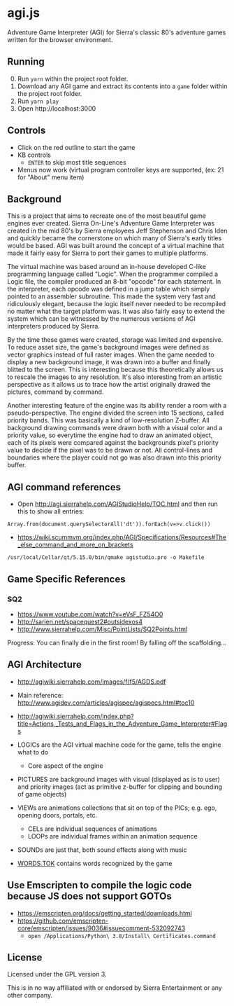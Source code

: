 # agi.js
Adventure Game Interpreter (AGI) for Sierra's classic 80's adventure games written for the browser environment.

## Running

0. Run `yarn` within the project root folder.
1. Download any AGI game and extract its contents into a `game` folder within the project root folder.
2. Run `yarn play`
3. Open http://localhost:3000

## Controls

- Click on the red outline to start the game
- KB controls
    - `ENTER` to skip most title sequences
- Menus now work (virtual program controller keys are supported, (ex: 21 for "About" menu item)

## Background

This is a project that aims to recreate one of the most beautiful game engines ever created.
Sierra On-Line's Adventure Game Interpreter was created in the mid 80's by Sierra employees 
Jeff Stephenson and Chris Iden and quickly became the cornerstone on which many of Sierra's 
early titles would be based. AGI was built around the concept of a virtual machine that made 
it fairly easy for Sierra to port their games to multiple platforms.

The virtual machine was based around an in-house developed C-like programming language called "Logic".
When the programmer compiled a Logic file, the compiler produced an 8-bit "opcode" for each statement.
In the interpreter, each opcode was defined in a jump table which simply pointed to an assembler
subroutine. This made the system very fast and ridiculously elegant, because the logic itself never
needed to be recompiled no matter what the target platform was. It was also fairly easy to extend
the system which can be witnessed by the numerous versions of AGI interpreters produced by Sierra.

By the time these games were created, storage was limited and expensive. To reduce asset size,
the game's background images were defined as vector graphics instead of full raster images. 
When the game needed to display a new background image, it was drawn into a buffer and 
finally blitted to the screen. This is interesting because this theoretically allows us to rescale 
the images to any resolution. It's also interesting from an artistic perspective as it allows us to 
trace how the artist originally drawed the pictures, command by command. 

Another interesting feature of the engine was its ability render a room with a pseudo-perspective.
The engine divided the screen into 15 sections, called priority bands. This was basically a
kind of low-resolution Z-buffer. All background drawing commands were drawn both with a visual color
and a priority value, so everytime the engine had to draw an animated object, each of its pixels were
compared against the backgrounds pixel's priority value to decide if the pixel was to be drawn or not.
All control-lines and boundaries where the player could not go was also drawn into this priority buffer.

## AGI command references

- Open http://agi.sierrahelp.com/AGIStudioHelp/TOC.html and then run this to show all entries:
```
Array.from(document.querySelectorAll('dt')).forEach(v=>v.click())
```

- https://wiki.scummvm.org/index.php/AGI/Specifications/Resources#The_else_command_and_more_on_brackets
```
/usr/local/Cellar/qt/5.15.0/bin/qmake agistudio.pro -o Makefile
```

## Game Specific References

### SQ2
- https://www.youtube.com/watch?v=eVsF_FZ54O0
- http://sarien.net/spacequest2#outsidexos4
- http://www.sierrahelp.com/Misc/PointLists/SQ2Points.html

Progress: You can finally die in the first room! By falling off the scaffolding...

## AGI Architecture

- http://agiwiki.sierrahelp.com/images/f/f5/AGDS.pdf
- Main reference: http://www.agidev.com/articles/agispec/agispecs.html#toc10
- http://agiwiki.sierrahelp.com/index.php?title=Actions,_Tests_and_Flags_in_the_Adventure_Game_Interpreter#Flags

- LOGICs are the AGI virtual machine code for the game, tells the engine what to do
    - Core aspect of the engine
- PICTURES are background images with visual (displayed as is to user) and priority images (act as primitive z-buffer for clipping and bounding of game objects)
- VIEWs are animations collections that sit on top of the PICs; e.g. ego, opening doors, portals, etc.
  - CELs are individual sequences of animations
  - LOOPs are individual frames within an animation sequence
- SOUNDs are just that, both sound effects along with music
- [WORDS.TOK](https://wiki.scummvm.org/index.php/AGIWiki/WORDS.TOK) contains words recognized by the game

## Use Emscripten to compile the logic code because JS does not support GOTOs

- https://emscripten.org/docs/getting_started/downloads.html
- https://github.com/emscripten-core/emscripten/issues/9036#issuecomment-532092743
  - `open /Applications/Python\ 3.8/Install\ Certificates.command`

## License

Licensed under the GPL version 3. 

This is in no way affiliated with or endorsed by Sierra Entertainment or any other company.
